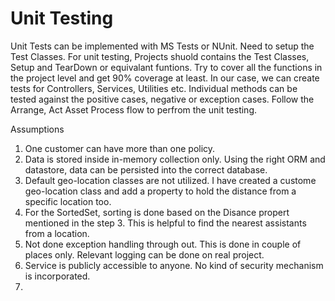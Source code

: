 # Unit Testing
Unit Tests can be implemented with MS Tests or NUnit. Need to setup the Test Classes. For unit testing, Projects shuold contains the Test Classes, Setup and TearDown or equivalant funtions. Try to cover all the functions in the project level and get 90% coverage at least. In our case, we can create tests for Controllers, Services, Utilities etc. Individual methods can be tested against the positive cases, negative or exception cases. Follow the Arrange, Act Asset Process flow to perfrom the unit testing.

Assumptions
1. One customer can have more than one policy.
2. Data is stored inside in-memory collection only. Using the right ORM and datastore, data can be persisted into the correct database.
3. Default geo-location classes are not utilized. I have created a custome geo-location class and add a property to hold the distance from a specific location too.
4. For the SortedSet, sorting is done based on the Disance propert mentioned in the step 3. This is helpful to find the nearest assistants from a location.
5. Not done exception handling through out. This is done in couple of places only. Relevant logging can be done on real project.
6. Service is publicly accessible to anyone. No kind of security mechanism is incorporated.
7. 
